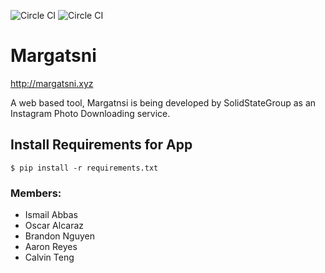 ![Circle CI](https://circleci.com/gh/SSG-SolidStateGroup/Margatsni.png?circle-token=:circle-token) ![Circle CI](https://circleci.com/gh/SSG-SolidStateGroup/Margatsni.svg?style=shield&circle-token=:circle-token)

# Margatsni

  http://margatsni.xyz

A web based tool, Margatnsi is being developed by SolidStateGroup as an Instagram Photo Downloading service.

## Install Requirements for App
	$ pip install -r requirements.txt	

### Members:
* Ismail Abbas
* Oscar Alcaraz
* Brandon Nguyen
* Aaron Reyes
* Calvin Teng
